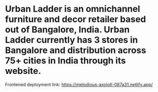 <h1 align="left"`>Urban Ladder is an omnichannel furniture and decor retailer based out of Bangalore, India. Urban Ladder currently has 3 stores in Bangalore and distribution across 75+ cities in India through its website.</h1>
Frontened deployment link: <a href="">https://melodious-axolotl-087a31.netlify.app/</a>
